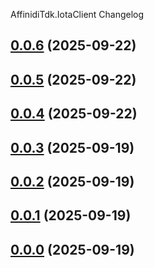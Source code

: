 AffinidiTdk.IotaClient Changelog
<a name="0.0.6"></a>
## [0.0.6](https://www.github.com/affinidi/affinidi-tdk-dotnet/releases/tag/v0.0.6) (2025-09-22)

<a name="0.0.5"></a>
## [0.0.5](https://www.github.com/affinidi/affinidi-tdk-dotnet/releases/tag/v0.0.5) (2025-09-22)

<a name="0.0.4"></a>
## [0.0.4](https://www.github.com/affinidi/affinidi-tdk-dotnet/releases/tag/v0.0.4) (2025-09-22)

<a name="0.0.3"></a>
## [0.0.3](https://www.github.com/affinidi/affinidi-tdk-dotnet/releases/tag/v0.0.3) (2025-09-19)

<a name="0.0.2"></a>
## [0.0.2](https://www.github.com/affinidi/affinidi-tdk-dotnet/releases/tag/v0.0.2) (2025-09-19)

<a name="0.0.1"></a>
## [0.0.1](https://www.github.com/affinidi/affinidi-tdk-dotnet/releases/tag/v0.0.1) (2025-09-19)

<a name="0.0.0"></a>
## [0.0.0](https://www.github.com/affinidi/affinidi-tdk-dotnet/releases/tag/v0.0.0) (2025-09-19)

